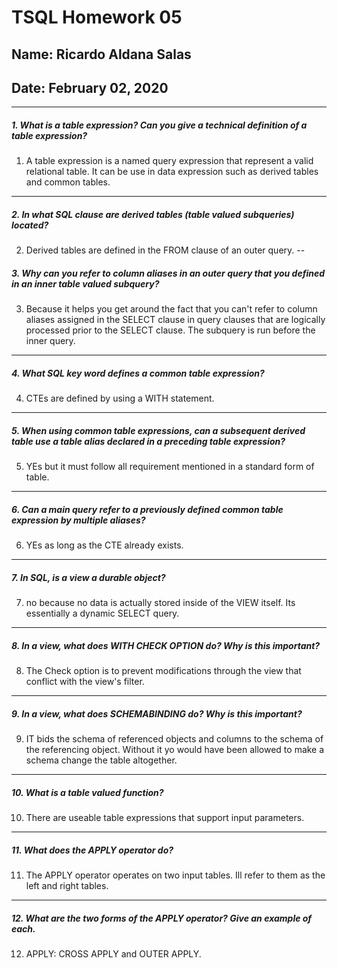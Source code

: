 # TSQL Homework 05
## Name: Ricardo Aldana Salas
## Date: February 02, 2020
---

##### 1. What is a table expression? Can you give a technical definition of a table expression?
1.  A table expression is a named query expression that represent a valid relational table. It can be use in
    data expression such as derived tables and common tables.
---
##### 2. In what SQL clause are derived tables (table valued subqueries) located?
2. Derived tables are defined in the FROM clause of an outer query.
--
##### 3. Why can you refer to column aliases in an outer query that you defined in an inner table valued subquery?
3. Because it  helps you get around the fact that you can't refer to column aliases assigned in the SELECT clause in
    query clauses that are logically processed prior to the SELECT clause. The subquery is run before the inner query.
---
##### 4. What SQL key word defines a common table expression?
4. CTEs are defined by using a WITH statement.
---
##### 5. When using common table expressions, can a subsequent derived table use a table alias declared in a preceding table expression?
5. YEs but it must follow all requirement mentioned in a standard form of table.
---
##### 6. Can a main query refer to a previously defined common table expression by multiple aliases?
6. YEs as long as the CTE already exists.
---
##### 7. In SQL, is a view a durable object?
7. no because no data is actually stored inside of the VIEW itself. Its essentially a dynamic SELECT query.
---
##### 8. In a view, what does WITH CHECK OPTION do? Why is this important?
8. The Check option is to prevent modifications through the view that conflict with the view's filter.
---
##### 9. In a view, what does SCHEMABINDING do? Why is this important?
9. IT bids the schema of referenced objects and columns to the schema of the referencing object. Without it yo would have been allowed to make a schema change the table altogether.
---
##### 10. What is a table valued function?
10. There are useable table expressions that support input parameters.
---
##### 11. What does the APPLY operator do?
11. The APPLY operator operates on two input tables. Ill refer to them as the left and right tables.
---
##### 12. What are the two forms of the APPLY operator? Give an example of each.
12. APPLY: CROSS APPLY and OUTER APPLY.
